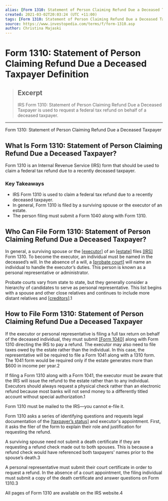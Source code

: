 ```yaml
---
alias: [Form 1310: Statement of Person Claiming Refund Due a Deceased Taxpayer]
created: 2021-03-02T20:03:24 (UTC +11:00)
tags: [Form 1310: Statement of Person Claiming Refund Due a Deceased Taxpayer Definition, Form 1310: Statement of Person Claiming Refund Due a Deceased Taxpayer]
source: https://www.investopedia.com/terms/f/form-1310.asp
author: Christina Majaski
---
```


# Form 1310: Statement of Person Claiming Refund Due a Deceased Taxpayer Definition

> ## Excerpt
> IRS Form 1310: Statement of Person Claiming Refund Due a Deceased Taxpayer is used to request a federal tax refund on behalf of a deceased taxpayer.

---

Form 1310: Statement of Person Claiming Refund Due a Deceased Taxpayer
## What Is Form 1310: Statement of Person Claiming Refund Due a Deceased Taxpayer?

Form 1310 is an Internal Revenue Service (IRS) form that should be used to claim a federal tax refund due to a recently deceased taxpayer.

### Key Takeaways

-   IRS Form 1310 is used to claim a federal tax refund due to a recently deceased taxpayer.
-   In general, Form 1310 is filed by a surviving spouse or the executor of an estate.
-   The person filing must submit a Form 1040 along with Form 1310.

## Who Can File Form 1310: Statement of Person Claiming Refund Due a Deceased Taxpayer?

In general, a surviving spouse or the [[executor]](https://www.investopedia.com/terms/e/executor.asp) of an [[estate]](https://www.investopedia.com/terms/e/estate.asp) files [[IRS]](https://www.investopedia.com/terms/i/irs.asp) Form 1310. To become the executor, an individual must be named in the deceased’s will. In the absence of a will, a [[probate court]](https://www.investopedia.com/terms/p/probate-court.asp) will name an individual to handle the executor’s duties. This person is known as a personal representative or administrator.

Probate courts vary from state to state, but they generally consider a hierarchy of candidates to serve as personal representative. This list begins with a spouse and other close relatives and continues to include more distant relatives and [[creditors]](https://www.investopedia.com/terms/c/creditor.asp).1

## How to File Form 1310: Statement of Person Claiming Refund Due a Deceased Taxpayer

If the executor or personal representative is filing a full tax return on behalf of the deceased individual, they must submit [[Form 1040]](https://www.investopedia.com/terms/1/1040.asp) along with Form 1310 directing the IRS to pay a refund. The executor may also need to file taxes owed by the estate rather than the individual. In this case, the representative will be required to file a Form 1041 along with a 1310 form. The 1041 form would be required only if the estate generates more than $600 in income per year.2

If filing a Form 1310 along with a Form 1041, the executor must be aware that the IRS will issue the refund to the estate rather than to any individual. Executors should always request a physical check rather than an electronic refund because most banks will not send money to a differently titled account without special authorization.1

Form 1310 must be mailed to the IRS—you cannot e-file it.

Form 1310 asks a series of identifying questions and requests legal documentation of the [[taxpayer’s status]](https://www.investopedia.com/terms/f/filingstatus.asp) and executor's appointment. First, it asks the filer of the form to explain their role and justification for requesting the refund.

A surviving spouse need not submit a death certificate if they are requesting a refund check made out to both spouses. This is because a refund check would have referenced both taxpayers' names prior to the spouse’s death.3

A personal representative must submit their court certificate in order to request a refund. In the absence of a court appointment, the filing individual must submit a copy of the death certificate and answer questions on Form 1310.3

All pages of Form 1310 are available on the IRS website.4
